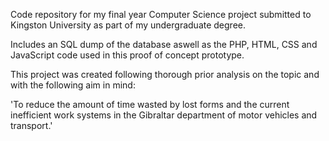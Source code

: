 Code repository for my final year Computer Science project submitted to Kingston University as part of my undergraduate degree.

Includes an SQL dump of the database aswell as the PHP, HTML, CSS and JavaScript code used in this proof of concept prototype. 

This project was created following thorough prior analysis on the topic and with the following aim in mind:

'To reduce the amount of time wasted by lost forms and the current inefficient work systems in the Gibraltar department of motor vehicles and transport.'
